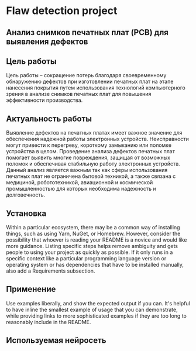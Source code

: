 # Flaw detection project

## Анализ снимков печатных плат (PCB) для выявления дефектов 


## Цель работы
Цель работы – сокращение потерь благодаря своевременному обнаружению дефектов при изготовлении печатных плат на этапе нанесения покрытия путем использования технологий компьютерного зрения в анализе снимков печатных плат для повышения эффективности производства.

## Актуальность работы
Выявление дефектов на печатных платах имеет важное значение для обеспечения надежной работы электронных устройств. Неисправности могут привести к перегреву, короткому замыканию или поломке устройства в целом. Проведение анализа дефектов печатных плат помогает выявить многие повреждения, защищая от возможных поломок и обеспечивая стабильную работу электронных устройств. Данный анализ является важным так как сферы использования печатных плат не ограничена бытовой техникой, а также связана с медициной, робототехникой, авиационной и космической промышленностью для которых необходима надежность и долговечность. 

## Установка
Within a particular ecosystem, there may be a common way of installing things, such as using Yarn, NuGet, or Homebrew. However, consider the possibility that whoever is reading your README is a novice and would like more guidance. Listing specific steps helps remove ambiguity and gets people to using your project as quickly as possible. If it only runs in a specific context like a particular programming language version or operating system or has dependencies that have to be installed manually, also add a Requirements subsection.

## Применение
Use examples liberally, and show the expected output if you can. It's helpful to have inline the smallest example of usage that you can demonstrate, while providing links to more sophisticated examples if they are too long to reasonably include in the README.

## Используемая нейросеть






